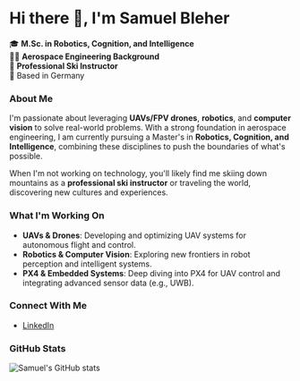 # Hi there 👋, I'm Samuel Bleher

🎓 **M.Sc. in Robotics, Cognition, and Intelligence**  
👨‍💻 **Aerospace Engineering Background**  
🎿 **Professional Ski Instructor**  
📍 Based in Germany  

### About Me

I'm passionate about leveraging **UAVs/FPV drones**, **robotics**, and **computer vision** to solve real-world problems. With a strong foundation in aerospace engineering, I am currently pursuing a Master's in **Robotics, Cognition, and Intelligence**, combining these disciplines to push the boundaries of what's possible.

When I'm not working on technology, you'll likely find me skiing down mountains as a **professional ski instructor** or traveling the world, discovering new cultures and experiences.

### What I'm Working On

- **UAVs & Drones**: Developing and optimizing UAV systems for autonomous flight and control.
- **Robotics & Computer Vision**: Exploring new frontiers in robot perception and intelligent systems.
- **PX4 & Embedded Systems**: Deep diving into PX4 for UAV control and integrating advanced sensor data (e.g., UWB).

### Connect With Me
- [LinkedIn](https://www.linkedin.com/in/samuelbleher/)

### GitHub Stats
![Samuel's GitHub stats](https://github-readme-stats.vercel.app/api?username=your-github-username&show_icons=true&theme=radical)
